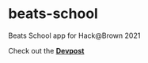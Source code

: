 # beats-school
Beats School app for Hack@Brown 2021

Check out the [**Devpost**](https://devpost.com/software/beats-school)
